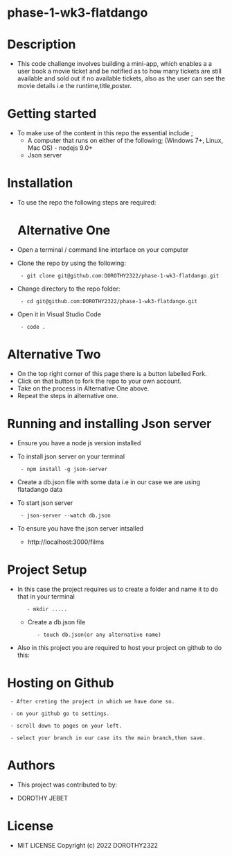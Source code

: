 # phase-1-wk3-flatdango

# Description
  
  - This code challenge involves building a mini-app, which enables a a user book a movie ticket and be notified as to how many tickets are still available and sold out if no available tickets, also as the user can see the movie details i.e the runtime,title,poster.

  # Getting started

  - To make use of the content in this repo the essential include ;
       -  A computer that runs on either of the following; (Windows 7+, Linux, Mac OS)
         - nodejs 9.0+
       -  Json server

   # Installation
- To use the repo the following steps are required:
 
  # Alternative One
 - Open a terminal / command line interface on your computer

 - Clone the repo by using the following:


        - git clone git@github.com:DOROTHY2322/phase-1-wk3-flatdango.git

 - Change directory to the repo folder:


        - cd git@github.com:DOROTHY2322/phase-1-wk3-flatdango.git


 - Open it in Visual Studio Code


        - code .

# Alternative Two

 - On the top right corner of this page there is a button labelled Fork.
 - Click on that button to fork the repo to your own account.
 - Take on the process in Alternative One above.
 - Repeat the steps in alternative one.  


 # Running and installing Json server
 - Ensure you have a node js version installed

 - To install json server on your terminal

        - npm install -g json-server
        
 - Create a db.json file with some data i.e in our case we are using flatadango data

 - To start json server

        - json-server --watch db.json

 - To ensure you have the json server intsalled

     -  http://localhost:3000/films

  
 # Project Setup
 - In this case the project requires us to create a folder and name it to do that in your terminal

          - mkdir .....

   - Create a db.json file

            - touch db.json(or any alternative name)

  - Also in this project you are required to host your project on github to do this: 
   
   # Hosting on Github 
   
     - After creting the project in which we have done so.

     - on your github go to settings.

     - scroll down to pages on your left.

     - select your branch in our case its the main branch,then save.





       
 # Authors

 - This project was contributed to by:

 - DOROTHY JEBET

# License

- MIT LICENSE Copyright (c) 2022 DOROTHY2322
